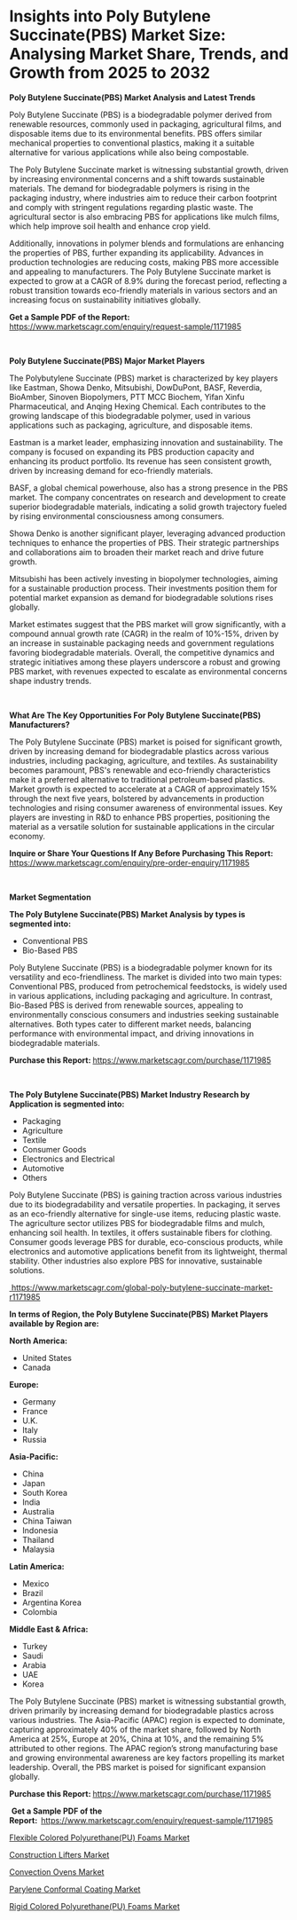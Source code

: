 <p><h1>Insights into Poly Butylene Succinate(PBS) Market Size: Analysing Market Share, Trends, and Growth from 2025 to 2032</h1></p><p><strong>Poly Butylene Succinate(PBS) Market Analysis and Latest Trends</strong></p>
<p><p>Poly Butylene Succinate (PBS) is a biodegradable polymer derived from renewable resources, commonly used in packaging, agricultural films, and disposable items due to its environmental benefits. PBS offers similar mechanical properties to conventional plastics, making it a suitable alternative for various applications while also being compostable.</p><p>The Poly Butylene Succinate market is witnessing substantial growth, driven by increasing environmental concerns and a shift towards sustainable materials. The demand for biodegradable polymers is rising in the packaging industry, where industries aim to reduce their carbon footprint and comply with stringent regulations regarding plastic waste. The agricultural sector is also embracing PBS for applications like mulch films, which help improve soil health and enhance crop yield.</p><p>Additionally, innovations in polymer blends and formulations are enhancing the properties of PBS, further expanding its applicability. Advances in production technologies are reducing costs, making PBS more accessible and appealing to manufacturers. The Poly Butylene Succinate market is expected to grow at a CAGR of 8.9% during the forecast period, reflecting a robust transition towards eco-friendly materials in various sectors and an increasing focus on sustainability initiatives globally.</p></p>
<p><strong>Get a Sample PDF of the Report:&nbsp;</strong> <a href="https://www.marketscagr.com/enquiry/request-sample/1171985?utm_campaign=1944&utm_medium=2&utm_source=Github&utm_content=ia&utm_term=02022025&utm_id=poly-butylene-succinatepbs">https://www.marketscagr.com/enquiry/request-sample/1171985</a></p>
<p>&nbsp;</p>
<p><strong>Poly Butylene Succinate(PBS) Major Market Players</strong></p>
<p><p>The Polybutylene Succinate (PBS) market is characterized by key players like Eastman, Showa Denko, Mitsubishi, DowDuPont, BASF, Reverdia, BioAmber, Sinoven Biopolymers, PTT MCC Biochem, Yifan Xinfu Pharmaceutical, and Anqing Hexing Chemical. Each contributes to the growing landscape of this biodegradable polymer, used in various applications such as packaging, agriculture, and disposable items.</p><p>Eastman is a market leader, emphasizing innovation and sustainability. The company is focused on expanding its PBS production capacity and enhancing its product portfolio. Its revenue has seen consistent growth, driven by increasing demand for eco-friendly materials.</p><p>BASF, a global chemical powerhouse, also has a strong presence in the PBS market. The company concentrates on research and development to create superior biodegradable materials, indicating a solid growth trajectory fueled by rising environmental consciousness among consumers.</p><p>Showa Denko is another significant player, leveraging advanced production techniques to enhance the properties of PBS. Their strategic partnerships and collaborations aim to broaden their market reach and drive future growth. </p><p>Mitsubishi has been actively investing in biopolymer technologies, aiming for a sustainable production process. Their investments position them for potential market expansion as demand for biodegradable solutions rises globally.</p><p>Market estimates suggest that the PBS market will grow significantly, with a compound annual growth rate (CAGR) in the realm of 10%-15%, driven by an increase in sustainable packaging needs and government regulations favoring biodegradable materials. Overall, the competitive dynamics and strategic initiatives among these players underscore a robust and growing PBS market, with revenues expected to escalate as environmental concerns shape industry trends.</p></p>
<p>&nbsp;</p>
<p><strong>What Are The Key Opportunities For Poly Butylene Succinate(PBS) Manufacturers?</strong></p>
<p><p>The Poly Butylene Succinate (PBS) market is poised for significant growth, driven by increasing demand for biodegradable plastics across various industries, including packaging, agriculture, and textiles. As sustainability becomes paramount, PBS's renewable and eco-friendly characteristics make it a preferred alternative to traditional petroleum-based plastics. Market growth is expected to accelerate at a CAGR of approximately 15% through the next five years, bolstered by advancements in production technologies and rising consumer awareness of environmental issues. Key players are investing in R&D to enhance PBS properties, positioning the material as a versatile solution for sustainable applications in the circular economy.</p></p>
<p><strong>Inquire or Share Your Questions If Any Before Purchasing This Report:</strong> <a href="https://www.marketscagr.com/enquiry/pre-order-enquiry/1171985?utm_campaign=1944&utm_medium=2&utm_source=Github&utm_content=ia&utm_term=02022025&utm_id=poly-butylene-succinatepbs">https://www.marketscagr.com/enquiry/pre-order-enquiry/1171985</a></p>
<p>&nbsp;</p>
<p><strong>Market Segmentation</strong></p>
<p><strong>The Poly Butylene Succinate(PBS) Market Analysis by types is segmented into:</strong></p>
<p><ul><li>Conventional PBS</li><li>Bio-Based PBS</li></ul></p>
<p><p>Poly Butylene Succinate (PBS) is a biodegradable polymer known for its versatility and eco-friendliness. The market is divided into two main types: Conventional PBS, produced from petrochemical feedstocks, is widely used in various applications, including packaging and agriculture. In contrast, Bio-Based PBS is derived from renewable sources, appealing to environmentally conscious consumers and industries seeking sustainable alternatives. Both types cater to different market needs, balancing performance with environmental impact, and driving innovations in biodegradable materials.</p></p>
<p><strong>Purchase this Report:&nbsp;</strong><a href="https://www.marketscagr.com/purchase/1171985?utm_campaign=1944&utm_medium=2&utm_source=Github&utm_content=ia&utm_term=02022025&utm_id=poly-butylene-succinatepbs">https://www.marketscagr.com/purchase/1171985</a></p>
<p>&nbsp;</p>
<p><strong>The Poly Butylene Succinate(PBS) Market Industry Research by Application is segmented into:</strong></p>
<p><ul><li>Packaging</li><li>Agriculture</li><li>Textile</li><li>Consumer Goods</li><li>Electronics and Electrical</li><li>Automotive</li><li>Others</li></ul></p>
<p><p>Poly Butylene Succinate (PBS) is gaining traction across various industries due to its biodegradability and versatile properties. In packaging, it serves as an eco-friendly alternative for single-use items, reducing plastic waste. The agriculture sector utilizes PBS for biodegradable films and mulch, enhancing soil health. In textiles, it offers sustainable fibers for clothing. Consumer goods leverage PBS for durable, eco-conscious products, while electronics and automotive applications benefit from its lightweight, thermal stability. Other industries also explore PBS for innovative, sustainable solutions.</p></p>
<p><a href="https://www.marketscagr.com/global-poly-butylene-succinate-market-r1171985?utm_campaign=1944&utm_medium=2&utm_source=Github&utm_content=ia&utm_term=02022025&utm_id=poly-butylene-succinatepbs">&nbsp;https://www.marketscagr.com/global-poly-butylene-succinate-market-r1171985</a></p>
<p><strong>In terms of Region, the Poly Butylene Succinate(PBS) Market Players available by Region are:</strong></p>
<p>
    <p> <strong> North America: </strong>
        <ul>
            <li>United States</li>
            <li>Canada</li>
        </ul>
        </p> 
    <p> <strong> Europe: </strong>
        <ul>
            <li>Germany</li>
            <li>France</li>
            <li>U.K.</li>
            <li>Italy</li>
            <li>Russia</li>
        </ul>
        </p> 
    <p> <strong> Asia-Pacific: </strong>
        <ul>
            <li>China</li>
            <li>Japan</li>
            <li>South Korea</li>
            <li>India</li>
            <li>Australia</li>
            <li>China Taiwan</li>
            <li>Indonesia</li>
            <li>Thailand</li>
            <li>Malaysia</li>
        </ul>
        </p> 
    <p> <strong> Latin America: </strong>
        <ul>
            <li>Mexico</li>
            <li>Brazil</li>
            <li>Argentina Korea</li>
            <li>Colombia</li>
        </ul>
        </p> 
    <p> <strong> Middle East & Africa: </strong>
        <ul>
            <li>Turkey</li>
            <li>Saudi</li>
            <li>Arabia</li>
            <li>UAE</li>
            <li>Korea</li>
        </ul>
    </p>
    </p>
<p><p>The Poly Butylene Succinate (PBS) market is witnessing substantial growth, driven primarily by increasing demand for biodegradable plastics across various industries. The Asia-Pacific (APAC) region is expected to dominate, capturing approximately 40% of the market share, followed by North America at 25%, Europe at 20%, China at 10%, and the remaining 5% attributed to other regions. The APAC region’s strong manufacturing base and growing environmental awareness are key factors propelling its market leadership. Overall, the PBS market is poised for significant expansion globally.</p></p>
<p><strong>Purchase this Report: </strong><a href="https://www.marketscagr.com/purchase/1171985?utm_campaign=1944&utm_medium=2&utm_source=Github&utm_content=ia&utm_term=02022025&utm_id=poly-butylene-succinatepbs">https://www.marketscagr.com/purchase/1171985</a></p>
<p>&nbsp;<strong>Get a Sample PDF of the Report:&nbsp;&nbsp;</strong><a href="https://www.marketscagr.com/enquiry/request-sample/1171985?utm_campaign=1944&utm_medium=2&utm_source=Github&utm_content=ia&utm_term=02022025&utm_id=poly-butylene-succinatepbs">https://www.marketscagr.com/enquiry/request-sample/1171985</a></p>
<p><strong></strong></p>
<p><p><a href="https://github.com/Chiragrp22/Market-Research-Report-List-7/blob/main/flexible-colored-polyurethanepu-foams-market.md?utm_campaign=1944&utm_medium=2&utm_source=Github&utm_content=ia&utm_term=02022025&utm_id=poly-butylene-succinatepbs">Flexible Colored Polyurethane(PU) Foams Market</a></p><p><a href="https://www.linkedin.com/pulse/forecasting-construction-lifters-market-84-cagr-growth-projections-o33jf?utm_campaign=1944&utm_medium=2&utm_source=Github&utm_content=ia&utm_term=02022025&utm_id=poly-butylene-succinatepbs">Construction Lifters Market</a></p><p><a href="https://www.linkedin.com/pulse/key-metrics-convection-ovens-market-report-size-growth-814rf?utm_campaign=1944&utm_medium=2&utm_source=Github&utm_content=ia&utm_term=02022025&utm_id=poly-butylene-succinatepbs">Convection Ovens Market</a></p><p><a href="https://www.linkedin.com/pulse/parylene-conformal-coating-market-research-report-industry-analysis-daulf?utm_campaign=1944&utm_medium=2&utm_source=Github&utm_content=ia&utm_term=02022025&utm_id=poly-butylene-succinatepbs">Parylene Conformal Coating Market</a></p><p><a href="https://github.com/MarciaRunte/Market-Research-Report-List-1/blob/main/rigid-colored-polyurethanepu-foams-market.md?utm_campaign=1944&utm_medium=2&utm_source=Github&utm_content=ia&utm_term=02022025&utm_id=poly-butylene-succinatepbs">Rigid Colored Polyurethane(PU) Foams Market</a></p></p>